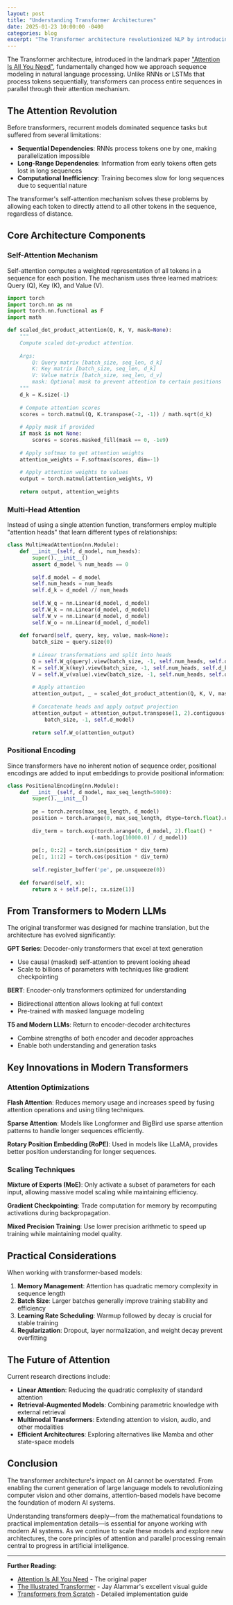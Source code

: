 ```yaml
---
layout: post
title: "Understanding Transformer Architectures"
date: 2025-01-23 10:00:00 -0400
categories: blog
excerpt: "The Transformer architecture revolutionized NLP by introducing the attention mechanism. This deep dive explores how transformers work, from self-attention to positional encoding, and why they've become the backbone of modern LLMs."
---
```


The Transformer architecture, introduced in the landmark paper ["Attention Is All You Need"](https://arxiv.org/abs/1706.03762), fundamentally changed how we approach sequence modeling in natural language processing. Unlike RNNs or LSTMs that process tokens sequentially, transformers can process entire sequences in parallel through their attention mechanism.

## The Attention Revolution

Before transformers, recurrent models dominated sequence tasks but suffered from several limitations:

* **Sequential Dependencies**: RNNs process tokens one by one, making parallelization impossible
* **Long-Range Dependencies**: Information from early tokens often gets lost in long sequences
* **Computational Inefficiency**: Training becomes slow for long sequences due to sequential nature

The transformer's self-attention mechanism solves these problems by allowing each token to directly attend to all other tokens in the sequence, regardless of distance.

## Core Architecture Components

### Self-Attention Mechanism

Self-attention computes a weighted representation of all tokens in a sequence for each position. The mechanism uses three learned matrices: Query (Q), Key (K), and Value (V).

```python
import torch
import torch.nn as nn
import torch.nn.functional as F
import math

def scaled_dot_product_attention(Q, K, V, mask=None):
    """
    Compute scaled dot-product attention.
    
    Args:
        Q: Query matrix [batch_size, seq_len, d_k]
        K: Key matrix [batch_size, seq_len, d_k]
        V: Value matrix [batch_size, seq_len, d_v]
        mask: Optional mask to prevent attention to certain positions
    """
    d_k = K.size(-1)
    
    # Compute attention scores
    scores = torch.matmul(Q, K.transpose(-2, -1)) / math.sqrt(d_k)
    
    # Apply mask if provided
    if mask is not None:
        scores = scores.masked_fill(mask == 0, -1e9)
    
    # Apply softmax to get attention weights
    attention_weights = F.softmax(scores, dim=-1)
    
    # Apply attention weights to values
    output = torch.matmul(attention_weights, V)
    
    return output, attention_weights
```

### Multi-Head Attention

Instead of using a single attention function, transformers employ multiple "attention heads" that learn different types of relationships:

```python
class MultiHeadAttention(nn.Module):
    def __init__(self, d_model, num_heads):
        super().__init__()
        assert d_model % num_heads == 0
        
        self.d_model = d_model
        self.num_heads = num_heads
        self.d_k = d_model // num_heads
        
        self.W_q = nn.Linear(d_model, d_model)
        self.W_k = nn.Linear(d_model, d_model)
        self.W_v = nn.Linear(d_model, d_model)
        self.W_o = nn.Linear(d_model, d_model)
        
    def forward(self, query, key, value, mask=None):
        batch_size = query.size(0)
        
        # Linear transformations and split into heads
        Q = self.W_q(query).view(batch_size, -1, self.num_heads, self.d_k).transpose(1, 2)
        K = self.W_k(key).view(batch_size, -1, self.num_heads, self.d_k).transpose(1, 2)
        V = self.W_v(value).view(batch_size, -1, self.num_heads, self.d_k).transpose(1, 2)
        
        # Apply attention
        attention_output, _ = scaled_dot_product_attention(Q, K, V, mask)
        
        # Concatenate heads and apply output projection
        attention_output = attention_output.transpose(1, 2).contiguous().view(
            batch_size, -1, self.d_model)
        
        return self.W_o(attention_output)
```

### Positional Encoding

Since transformers have no inherent notion of sequence order, positional encodings are added to input embeddings to provide positional information:

```python
class PositionalEncoding(nn.Module):
    def __init__(self, d_model, max_seq_length=5000):
        super().__init__()
        
        pe = torch.zeros(max_seq_length, d_model)
        position = torch.arange(0, max_seq_length, dtype=torch.float).unsqueeze(1)
        
        div_term = torch.exp(torch.arange(0, d_model, 2).float() * 
                           (-math.log(10000.0) / d_model))
        
        pe[:, 0::2] = torch.sin(position * div_term)
        pe[:, 1::2] = torch.cos(position * div_term)
        
        self.register_buffer('pe', pe.unsqueeze(0))
    
    def forward(self, x):
        return x + self.pe[:, :x.size(1)]
```

## From Transformers to Modern LLMs

The original transformer was designed for machine translation, but the architecture has evolved significantly:

**GPT Series**: Decoder-only transformers that excel at text generation
* Use causal (masked) self-attention to prevent looking ahead
* Scale to billions of parameters with techniques like gradient checkpointing

**BERT**: Encoder-only transformers optimized for understanding
* Bidirectional attention allows looking at full context
* Pre-trained with masked language modeling

**T5 and Modern LLMs**: Return to encoder-decoder architectures
* Combine strengths of both encoder and decoder approaches
* Enable both understanding and generation tasks

## Key Innovations in Modern Transformers

### Attention Optimizations

**Flash Attention**: Reduces memory usage and increases speed by fusing attention operations and using tiling techniques.

**Sparse Attention**: Models like Longformer and BigBird use sparse attention patterns to handle longer sequences efficiently.

**Rotary Position Embedding (RoPE)**: Used in models like LLaMA, provides better position understanding for longer sequences.

### Scaling Techniques

**Mixture of Experts (MoE)**: Only activate a subset of parameters for each input, allowing massive model scaling while maintaining efficiency.

**Gradient Checkpointing**: Trade computation for memory by recomputing activations during backpropagation.

**Mixed Precision Training**: Use lower precision arithmetic to speed up training while maintaining model quality.

## Practical Considerations

When working with transformer-based models:

1. **Memory Management**: Attention has quadratic memory complexity in sequence length
2. **Batch Size**: Larger batches generally improve training stability and efficiency
3. **Learning Rate Scheduling**: Warmup followed by decay is crucial for stable training
4. **Regularization**: Dropout, layer normalization, and weight decay prevent overfitting

## The Future of Attention

Current research directions include:

* **Linear Attention**: Reducing the quadratic complexity of standard attention
* **Retrieval-Augmented Models**: Combining parametric knowledge with external retrieval
* **Multimodal Transformers**: Extending attention to vision, audio, and other modalities
* **Efficient Architectures**: Exploring alternatives like Mamba and other state-space models

## Conclusion

The transformer architecture's impact on AI cannot be overstated. From enabling the current generation of large language models to revolutionizing computer vision and other domains, attention-based models have become the foundation of modern AI systems.

Understanding transformers deeply—from the mathematical foundations to practical implementation details—is essential for anyone working with modern AI systems. As we continue to scale these models and explore new architectures, the core principles of attention and parallel processing remain central to progress in artificial intelligence.

---

**Further Reading:**
* [Attention Is All You Need](https://arxiv.org/abs/1706.03762) - The original paper
* [The Illustrated Transformer](https://jalammar.github.io/illustrated-transformer/) - Jay Alammar's excellent visual guide
* [Transformers from Scratch](https://peterbloem.nl/blog/transformers) - Detailed implementation guide
